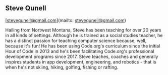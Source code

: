 ## Steve Qunell

[stevequnell@gmail.com](mailto: stevequnell@gmail.com)

Hailing from Nortwest Montana, Steve has been teaching for over 20 years in all kinds of settings. Although he is trained as a social studies teacher, he has a distinct passion for teaching computer science because, well, because it's fun! He has been using Code.org's curriculum since the initial Hour of Code in 2013
and he's been facilitating Code.org's professional development programs since 2017. Steve teaches, coaches and generally inspires students in app development, engineering, and robotics - that is when he's not skiing, hiking, golfing, fishing or rafting.
